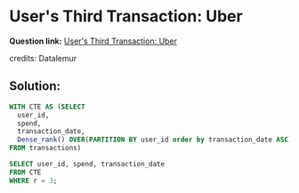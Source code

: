 # User's Third Transaction: Uber

**Question link:** [User's Third Transaction: Uber](https://datalemur.com/questions?difficulty=Medium)

credits: Datalemur

## Solution:
```sql
WITH CTE AS (SELECT 
  user_id,
  spend,
  transaction_date,
  Dense_rank() OVER(PARTITION BY user_id order by transaction_date ASC) AS r
FROM transactions)

SELECT user_id, spend, transaction_date
FROM CTE
WHERE r = 3;
```